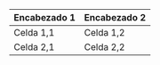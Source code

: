 | Encabezado 1 | Encabezado 2 |
|--------------|--------------|
| Celda 1,1    | Celda 1,2    |
| Celda 2,1    | Celda 2,2    |
